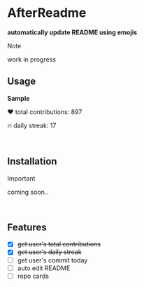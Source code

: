 # AfterReadme

**automatically update README using emojis**

> [!NOTE]
> work in progress

## Usage

**Sample**

❤️ total contributions: 897

🔥 daily streak: 17

<br>

## Installation
> [!IMPORTANT]
> coming soon..
<br>

## Features

- [x] ~~get user's total contributions~~
- [x] ~~get user's daily streak~~
- [ ] get user's commit today
- [ ] auto edit README
- [ ] repo cards
